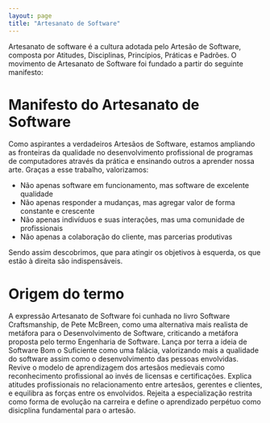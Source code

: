 ```yaml
---
layout: page
title: "Artesanato de Software"
---
```


Artesanato de software é a cultura adotada pelo Artesão de Software, composta por Atitudes, Disciplinas, Princípios, Práticas e Padrões. O movimento de Artesanato de Software foi fundado a partir do seguinte manifesto:

# Manifesto do Artesanato de Software

Como aspirantes a verdadeiros Artesãos de Software, estamos ampliando as fronteiras da qualidade no desenvolvimento profissional de programas de computadores através da prática e ensinando outros a aprender nossa arte. Graças a esse trabalho, valorizamos:

- Não apenas software em funcionamento, mas software de excelente qualidade
- Não apenas responder a mudanças, mas agregar valor de forma constante e crescente
- Não apenas indivíduos e suas interações, mas uma comunidade de profissionais
- Não apenas a colaboração do cliente, mas parcerias produtivas

Sendo assim descobrimos, que para atingir os objetivos à esquerda, os que estão à direita são indispensáveis.

# Origem do termo

A expressão Artesanato de Software foi cunhada no livro Software Craftsmanship, de Pete McBreen, como uma alternativa mais realista de metáfora para o Desenvolvimento de Software, criticando a metáfora proposta pelo termo Engenharia de Software. Lança por terra a ideia de Software Bom o Suficiente como uma falácia, valorizando mais a qualidade do software assim como o desenvolvimento das pessoas envolvidas. Revive o modelo de aprendizagem dos artesãos medievais como reconhecimento profissional ao invés de licensas e certificações. Explica atitudes profissionais no relacionamento entre artesãos, gerentes e clientes, e equilibra as forças entre os envolvidos. Rejeita a especialização restrita como forma de evolução na carreira e define o aprendizado perpétuo como disicplina fundamental para o artesão.